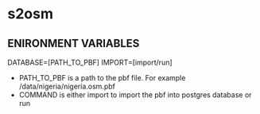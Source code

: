 # s2osm

## ENIRONMENT VARIABLES

DATABASE=[PATH_TO_PBF]
IMPORT=[import/run]

- PATH_TO_PBF is a path to the pbf file. For example /data/nigeria/nigeria.osm.pbf
- COMMAND is either import to import the pbf into postgres database or run


